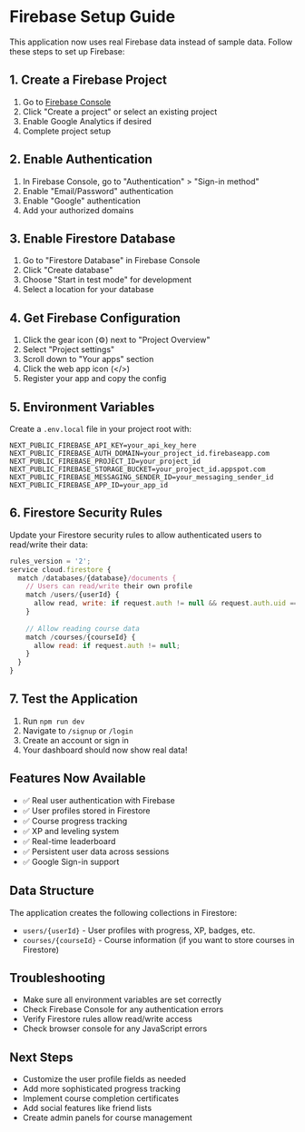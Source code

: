 # Firebase Setup Guide

This application now uses real Firebase data instead of sample data. Follow these steps to set up Firebase:

## 1. Create a Firebase Project

1. Go to [Firebase Console](https://console.firebase.google.com/)
2. Click "Create a project" or select an existing project
3. Enable Google Analytics if desired
4. Complete project setup

## 2. Enable Authentication

1. In Firebase Console, go to "Authentication" > "Sign-in method"
2. Enable "Email/Password" authentication
3. Enable "Google" authentication
4. Add your authorized domains

## 3. Enable Firestore Database

1. Go to "Firestore Database" in Firebase Console
2. Click "Create database"
3. Choose "Start in test mode" for development
4. Select a location for your database

## 4. Get Firebase Configuration

1. Click the gear icon (⚙️) next to "Project Overview"
2. Select "Project settings"
3. Scroll down to "Your apps" section
4. Click the web app icon (</>)
5. Register your app and copy the config

## 5. Environment Variables

Create a `.env.local` file in your project root with:

```env
NEXT_PUBLIC_FIREBASE_API_KEY=your_api_key_here
NEXT_PUBLIC_FIREBASE_AUTH_DOMAIN=your_project_id.firebaseapp.com
NEXT_PUBLIC_FIREBASE_PROJECT_ID=your_project_id
NEXT_PUBLIC_FIREBASE_STORAGE_BUCKET=your_project_id.appspot.com
NEXT_PUBLIC_FIREBASE_MESSAGING_SENDER_ID=your_messaging_sender_id
NEXT_PUBLIC_FIREBASE_APP_ID=your_app_id
```

## 6. Firestore Security Rules

Update your Firestore security rules to allow authenticated users to read/write their data:

```javascript
rules_version = '2';
service cloud.firestore {
  match /databases/{database}/documents {
    // Users can read/write their own profile
    match /users/{userId} {
      allow read, write: if request.auth != null && request.auth.uid == userId;
    }
    
    // Allow reading course data
    match /courses/{courseId} {
      allow read: if request.auth != null;
    }
  }
}
```

## 7. Test the Application

1. Run `npm run dev`
2. Navigate to `/signup` or `/login`
3. Create an account or sign in
4. Your dashboard should now show real data!

## Features Now Available

- ✅ Real user authentication with Firebase
- ✅ User profiles stored in Firestore
- ✅ Course progress tracking
- ✅ XP and leveling system
- ✅ Real-time leaderboard
- ✅ Persistent user data across sessions
- ✅ Google Sign-in support

## Data Structure

The application creates the following collections in Firestore:

- `users/{userId}` - User profiles with progress, XP, badges, etc.
- `courses/{courseId}` - Course information (if you want to store courses in Firestore)

## Troubleshooting

- Make sure all environment variables are set correctly
- Check Firebase Console for any authentication errors
- Verify Firestore rules allow read/write access
- Check browser console for any JavaScript errors

## Next Steps

- Customize the user profile fields as needed
- Add more sophisticated progress tracking
- Implement course completion certificates
- Add social features like friend lists
- Create admin panels for course management
